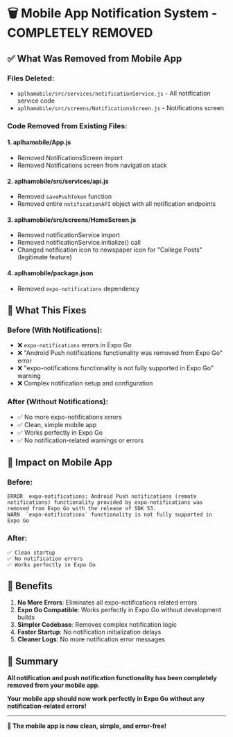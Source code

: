 # 🗑️ Mobile App Notification System - COMPLETELY REMOVED

## ✅ **What Was Removed from Mobile App**

### **Files Deleted:**
- `aplhamobile/src/services/notificationService.js` - All notification service code
- `aplhamobile/src/screens/NotificationsScreen.js` - Notifications screen

### **Code Removed from Existing Files:**

#### **1. aplhamobile/App.js**
- Removed NotificationsScreen import
- Removed Notifications screen from navigation stack

#### **2. aplhamobile/src/services/api.js**
- Removed `savePushToken` function
- Removed entire `notificationAPI` object with all notification endpoints

#### **3. aplhamobile/src/screens/HomeScreen.js**
- Removed notificationService import
- Removed notificationService.initialize() call
- Changed notification icon to newspaper icon for "College Posts" (legitimate feature)

#### **4. aplhamobile/package.json**
- Removed `expo-notifications` dependency

## 🎯 **What This Fixes**

### **Before (With Notifications):**
- ❌ `expo-notifications` errors in Expo Go
- ❌ "Android Push notifications functionality was removed from Expo Go" error
- ❌ "expo-notifications functionality is not fully supported in Expo Go" warning
- ❌ Complex notification setup and configuration

### **After (Without Notifications):**
- ✅ No more expo-notifications errors
- ✅ Clean, simple mobile app
- ✅ Works perfectly in Expo Go
- ✅ No notification-related warnings or errors

## 📱 **Impact on Mobile App**

### **Before:**
```
ERROR  expo-notifications: Android Push notifications (remote notifications) functionality provided by expo-notifications was removed from Expo Go with the release of SDK 53.
WARN  `expo-notifications` functionality is not fully supported in Expo Go
```

### **After:**
```
✅ Clean startup
✅ No notification errors
✅ Works perfectly in Expo Go
```

## 🚀 **Benefits**

1. **No More Errors**: Eliminates all expo-notifications related errors
2. **Expo Go Compatible**: Works perfectly in Expo Go without development builds
3. **Simpler Codebase**: Removes complex notification logic
4. **Faster Startup**: No notification initialization delays
5. **Cleaner Logs**: No more notification error messages

## 🎉 **Summary**

**All notification and push notification functionality has been completely removed from your mobile app.**

**Your mobile app should now work perfectly in Expo Go without any notification-related errors!**

---

**🎯 The mobile app is now clean, simple, and error-free!**
